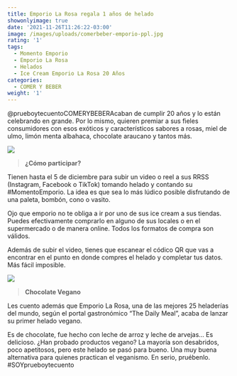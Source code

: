 ```yaml
---
title: Emporio La Rosa regala 1 años de helado
showonlyimage: true
date: '2021-11-26T11:26:22-03:00'
image: /images/uploads/comerbeber-emporio-ppl.jpg
rating: '1'
tags:
  - Momento Emporio
  - Emporio La Rosa
  - Helados
  - Ice Cream Emporio La Rosa 20 Años
categories:
  - COMER Y BEBER
weight: '1'
---
```

@prueboytecuentoCOMERYBEBERAcaban de cumplir 20 años y lo están celebrando en grande. Por lo mismo, quieren premiar a sus fieles consumidores con esos exóticos y característicos sabores a rosas, miel de ulmo, limón menta albahaca, chocolate araucano y tantos más.

<!--more-->

![](/images/uploads/comerbeber-emporio-ppl.jpg)

> **¿Cómo participar?**
>
> 



Tienen hasta el 5 de diciembre para subir un video o reel a sus RRSS (Instagram, Facebook o TikTok) tomando helado y contando su #MomentoEmporio. La idea es que sea lo más lúdico posible disfrutando de una paleta, bombón, cono o vasito.



Ojo que emporio no te obliga a ir por uno de sus ice cream a sus tiendas. Puedes efectivamente comprarlo en alguno de sus locales o en el supermercado o de manera online. Todos los formatos de compra son válidos.



Además de subir el video, tienes que escanear el códico QR que vas a encontrar en el punto en donde compres el helado y completar tus datos. Más fácil imposible.



![](/images/uploads/comerbeber-emporio2.jpg)

> **Chocolate Vegano**
>
> 



Les cuento además que Emporio La Rosa, una de las mejores 25 heladerías del mundo, según el portal gastronómico “The Daily Meal”, acaba de lanzar su primer helado vegano.



Es de chocolate, fue hecho con leche de arroz y leche de arvejas… Es delicioso. ¿Han probado productos vegano? La mayoría son desabridos, poco apetitosos, pero este helado se pasó para bueno. Una muy buena alternativa para quienes practican el veganismo. En serio, pruébenlo. #SOYprueboytecuento
